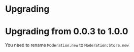 # Upgrading

# Upgrading from 0.0.3 to 1.0.0

You need to rename `Moderation.new` to `Moderation:Store.new`
